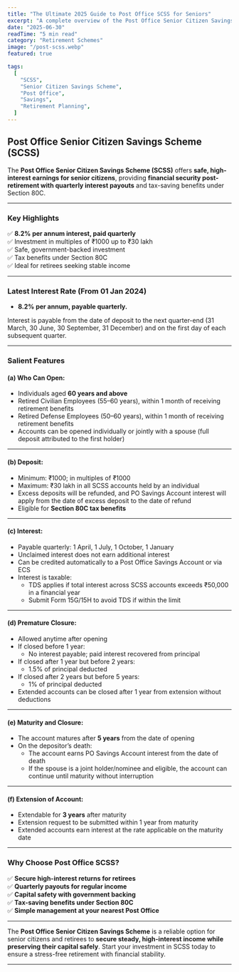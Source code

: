 ```yaml
---
title: "The Ultimate 2025 Guide to Post Office SCSS for Seniors"
excerpt: "A complete overview of the Post Office Senior Citizen Savings Scheme (SCSS) — secure high-interest income for senior citizens with quarterly payouts and tax benefits."
date: "2025-06-30"
readTime: "5 min read"
category: "Retirement Schemes"
image: "/post-scss.webp"
featured: true

tags:
  [
    "SCSS",
    "Senior Citizen Savings Scheme",
    "Post Office",
    "Savings",
    "Retirement Planning",
  ]
---
```


## Post Office Senior Citizen Savings Scheme (SCSS)

The **Post Office Senior Citizen Savings Scheme (SCSS)** offers **safe, high-interest earnings for senior citizens**, providing **financial security post-retirement with quarterly interest payouts** and tax-saving benefits under Section 80C.

---

### Key Highlights

✅ **8.2% per annum interest, paid quarterly**  
✅ Investment in multiples of ₹1000 up to ₹30 lakh  
✅ Safe, government-backed investment  
✅ Tax benefits under Section 80C  
✅ Ideal for retirees seeking stable income

---

### Latest Interest Rate (From 01 Jan 2024)

- **8.2% per annum, payable quarterly.**

Interest is payable from the date of deposit to the next quarter-end (31 March, 30 June, 30 September, 31 December) and on the first day of each subsequent quarter.

---

### Salient Features

#### (a) Who Can Open:

- Individuals aged **60 years and above**
- Retired Civilian Employees (55–60 years), within 1 month of receiving retirement benefits
- Retired Defense Employees (50–60 years), within 1 month of receiving retirement benefits
- Accounts can be opened individually or jointly with a spouse (full deposit attributed to the first holder)

---

#### (b) Deposit:

- Minimum: ₹1000; in multiples of ₹1000
- Maximum: ₹30 lakh in all SCSS accounts held by an individual
- Excess deposits will be refunded, and PO Savings Account interest will apply from the date of excess deposit to the date of refund
- Eligible for **Section 80C tax benefits**

---

#### (c) Interest:

- Payable quarterly: 1 April, 1 July, 1 October, 1 January
- Unclaimed interest does not earn additional interest
- Can be credited automatically to a Post Office Savings Account or via ECS
- Interest is taxable:
  - TDS applies if total interest across SCSS accounts exceeds ₹50,000 in a financial year
  - Submit Form 15G/15H to avoid TDS if within the limit

---

#### (d) Premature Closure:

- Allowed anytime after opening
- If closed before 1 year:
  - No interest payable; paid interest recovered from principal
- If closed after 1 year but before 2 years:
  - 1.5% of principal deducted
- If closed after 2 years but before 5 years:
  - 1% of principal deducted
- Extended accounts can be closed after 1 year from extension without deductions

---

#### (e) Maturity and Closure:

- The account matures after **5 years** from the date of opening
- On the depositor’s death:
  - The account earns PO Savings Account interest from the date of death
  - If the spouse is a joint holder/nominee and eligible, the account can continue until maturity without interruption

---

#### (f) Extension of Account:

- Extendable for **3 years** after maturity
- Extension request to be submitted within 1 year from maturity
- Extended accounts earn interest at the rate applicable on the maturity date

---

### Why Choose Post Office SCSS?

✅ **Secure high-interest returns for retirees**  
✅ **Quarterly payouts for regular income**  
✅ **Capital safety with government backing**  
✅ **Tax-saving benefits under Section 80C**  
✅ **Simple management at your nearest Post Office**

---

The **Post Office Senior Citizen Savings Scheme** is a reliable option for senior citizens and retirees to **secure steady, high-interest income while preserving their capital safely**. Start your investment in SCSS today to ensure a stress-free retirement with financial stability.

---
